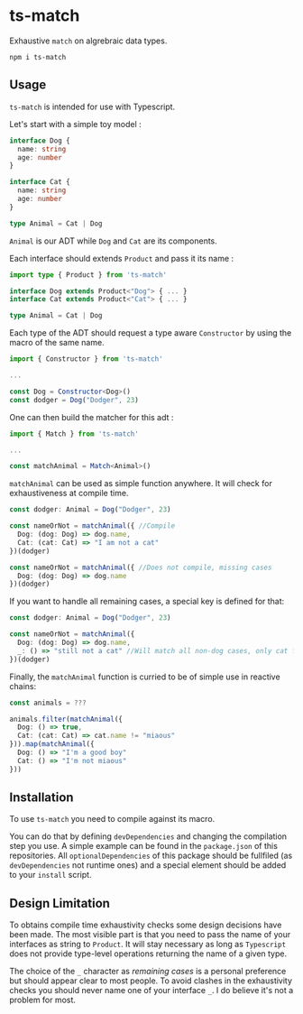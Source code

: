# ts-match

Exhaustive `match` on algrebraic data types.

```
npm i ts-match
```

## Usage
`ts-match` is intended for use with Typescript.

Let's start with a simple toy model :
```ts
interface Dog {
  name: string
  age: number
}

interface Cat {
  name: string
  age: number
}

type Animal = Cat | Dog
```

`Animal` is our ADT while `Dog` and `Cat` are its components.

Each interface should extends `Product` and pass it its name :
```ts
import type { Product } from 'ts-match' 

interface Dog extends Product<"Dog"> { ... }
interface Cat extends Product<"Cat"> { ... }

type Animal = Cat | Dog
```

Each type of the ADT should request a type aware `Constructor` by using the macro of the same name.

```ts
import { Constructor } from 'ts-match'

...

const Dog = Constructor<Dog>()
const dodger = Dog("Dodger", 23)
```

One can then build the matcher for this adt :
```ts
import { Match } from 'ts-match'

...

const matchAnimal = Match<Animal>()
```

`matchAnimal` can be used as simple function anywhere.
It will check for exhaustiveness at compile time.
```ts
const dodger: Animal = Dog("Dodger", 23)

const nameOrNot = matchAnimal({ //Compile
  Dog: (dog: Dog) => dog.name,
  Cat: (cat: Cat) => "I am not a cat"
})(dodger)

const nameOrNot = matchAnimal({ //Does not compile, missing cases
  Dog: (dog: Dog) => dog.name
})(dodger)
```

If you want to handle all remaining cases, a special key is defined for that:
```ts
const dodger: Animal = Dog("Dodger", 23)

const nameOrNot = matchAnimal({
  Dog: (dog: Dog) => dog.name,
  _: () => "still not a cat" //Will match all non-dog cases, only cat for this example
})(dodger)
```

Finally, the `matchAnimal` function is curried to be of simple use in reactive chains:
```ts
const animals = ???

animals.filter(matchAnimal({
  Dog: () => true,
  Cat: (cat: Cat) => cat.name != "miaous"
})).map(matchAnimal({
  Dog: () => "I'm a good boy"
  Cat: () => "I'm not miaous"
}))
```

## Installation
To use `ts-match` you need to compile against its macro.

You can do that by defining `devDependencies` and changing the compilation step you use. A simple example
can be found in the `package.json` of this repositories. All `optionalDependencies` of this package should be fullfiled (as `devDependencies` not runtime ones) and a special element should be added to your `install` script.

## Design Limitation
To obtains compile time exhaustivity checks some design decisions have been made.
The most visible part is that you need to pass the name of your interfaces as string to `Product`.
It will stay necessary as long as `Typescript` does not provide type-level operations returning the name of a given type.

The choice of the `_` character as _remaining cases_ is a personal preference but should appear clear to most people.
To avoid clashes in the exhaustivity checks you should never name one of your interface `_`.
I do believe it's not a problem for most.